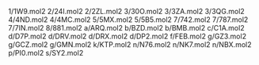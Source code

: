 1/1W9.mol2
2/24I.mol2
2/2ZL.mol2
3/30O.mol2
3/3ZA.mol2
3/3QG.mol2
4/4ND.mol2
4/4MC.mol2
5/5MX.mol2
5/5B5.mol2
7/742.mol2
7/787.mol2
7/7IN.mol2
8/881.mol2
a/ARQ.mol2
b/BZD.mol2
b/BMB.mol2
c/C1A.mol2
d/D7P.mol2
d/DRV.mol2
d/DRX.mol2
d/DP2.mol2
f/FEB.mol2
g/GZ3.mol2
g/GCZ.mol2
g/GMN.mol2
k/KTP.mol2
n/N76.mol2
n/NK7.mol2
n/NBX.mol2
p/PI0.mol2
s/SY2.mol2
